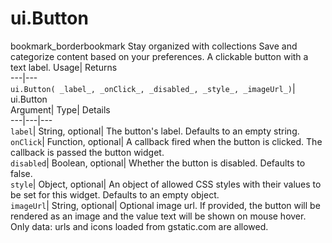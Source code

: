  
#  ui.Button
bookmark_borderbookmark Stay organized with collections  Save and categorize content based on your preferences.
A clickable button with a text label. 
Usage| Returns  
---|---  
`ui.Button( _label_, _onClick_, _disabled_, _style_, _imageUrl_)`| ui.Button  
Argument| Type| Details  
---|---|---  
`label`| String, optional| The button's label. Defaults to an empty string.  
`onClick`| Function, optional| A callback fired when the button is clicked. The callback is passed the button widget.  
`disabled`| Boolean, optional| Whether the button is disabled. Defaults to false.  
`style`| Object, optional| An object of allowed CSS styles with their values to be set for this widget. Defaults to an empty object.  
`imageUrl`| String, optional| Optional image url. If provided, the button will be rendered as an image and the value text will be shown on mouse hover. Only data: urls and icons loaded from gstatic.com are allowed.  
